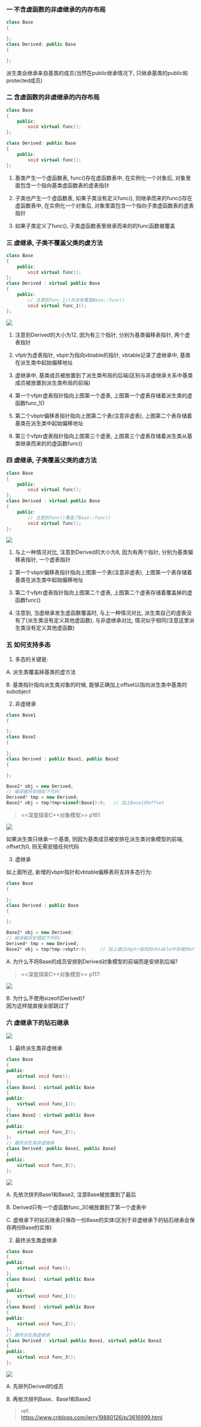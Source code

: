 ### 一 不含虚函数的非虚继承的内存布局

```cpp
class Base
{

};
class Derived: public Base
{

};
```

派生类会继承来自基类的成员(当然在public继承情况下, 只继承基类的public和protected成员)<br>

### 二 含虚函数的非虚继承的内存布局

```cpp
class Base
{
    public:
        void virtual func();
};

class Derived: public Base
{
    public:
        void virtual func();
};
```

1. 基类产生一个虚函数表, func()存在虚函数表中, 在实例化一个对象后, 对象里面包含一个指向基类虚函数表的虚表指针<br>

2. 子类也产生一个虚函数表, 如果子类没有定义func(), 则继承而来的func()存在虚函数表中, 在实例化一个对象后, 对象里面包含一个指向子类虚函数表的虚表指针<br>

3. 如果子类定义了func(), 子类虚函数表里继承而来的的func函数被覆盖<br>


### 三 虚继承, 子类不覆盖父类的虚方法

```cpp
class Base
{
    public:
        void virtual func();
};
class Derived : virtual public Base
{
    public:
        // 注意到func_1()并没有覆盖Base::func()
        void virtual func_1();
};

```

<img src="img/19.png" />

1. 注意到Derived的大小为12, 因为有三个指针, 分别为基类偏移表指针, 两个虚表指针<br>

2. vfptr为虚表指针, vbptr为指向vbtable的指针, vbtable记录了虚继承中, 基类在派生类中起始偏移地址<br>

3. 虚继承中, 基类成员被放置到了派生类布局的后端(区别与非虚继承关系中基类成员被放置到派生类布局的前端)<br>

4. 第一个vfptr虚表指针指向上图第一个虚表, 上图第一个虚表存储着派生类的虚函数func_1()<br>

5. 第二个vbptr偏移表指针指向上图第二个表(注意非虚表), 上图第二个表存储着基类在派生类中起始偏移地址<br>

6. 第三个vfptr虚表指针指向上图第三个虚表, 上图第三个虚表存储着派生类从基类继承而来的的虚函数func()<br>


### 四 虚继承, 子类覆盖父类的虚方法

```cpp
class Base
{
    public:
        void virtual func();
};
class Derived : virtual public Base
{
    public:
        // 注意到func()覆盖了Base::func()
        void virtual func();
};

```

<img src="img/20.png" />

1. 与上一种情况对比, 注意到Derived的大小为8, 因为有两个指针, 分别为基类偏移表指针, 一个虚表指针<br>

2. 第一个vbptr偏移表指针指向上图第一个表(注意非虚表), 上图第一个表存储着基类在派生类中起始偏移地址<br>

3. 第二个vfptr虚表指针指向上图第二个虚表, 上图第二个虚表存储着覆盖掉的虚函数func()<br>

4. 注意到, 当虚继承发生虚函数覆盖时, 与上一种情况对比, 派生类自己的虚表没有了(派生类没有定义其他虚函数), 与非虚继承对比, 情况似乎相同(注意这里派生类没有定义其他虚函数)<br>


### 五 如何支持多态

1. 多态的关键是:<br>

A. 派生类覆盖掉基类的虚方法<br>

B. 基类指针指向派生类对象的时候, 能够正确加上offset以指向派生类中基类的subobject<br>


2. 非虚继承<br>

```cpp
class Base1
{

};
class Base2
{

};
class Derived : public Base1, public Base2
{

};

Base2* obj = new Derived;
// 编译器将安插如下代码:
Derived* tmp = new Derived;
Base2* obj = tmp?tmp+sizeof(Base1):0;   // 加上Base1的offset
```

><<深度探索C++对象模型>> p161:<br>
<img src="img/21.png" />

如果派生类只继承一个基类, 则因为基类成员被安排在派生类对象模型的前端, offset为0, 则无需安插任何代码<br>

3. 虚继承<br>

如上面所述, 新增的vbptr指针和vbtable偏移表将支持多态行为:<br>

```cpp
class Base
{

};
class Derived : public Base
{

};

Base2* obj = new Derived;
// 编译器将安插如下代码:
Derived* tmp = new Derived;
Base2* obj = tmp?tmp->vbptr:0;     // 加上通过vbptr指向的vbtable中存储的offset值
```

A. 为什么不将Base的成员安排到Derived对象模型的前端而是安排到后端?<br>

><<深度探索C++对象模型>> p117:<br>
<img src="img/22.png" />

B. 为什么不使用sizeof(Derived)?<br>
因为这样就直接全部跳过了<br>

### 六 虚继承下的钻石继承

<img src="img/23.png" />

1. 最终派生类非虚继承<br>

```cpp
class Base
{
public:
    virtual void func();
};
class Base1 : virtual public Base
{
public:
    virtual void func_1();
};
class Base2 : virtual public Base
{
public:
    virtual void func_2();
};
// 最终派生类非虚继承
class Derived: public Base1, public Base2
{
public:
    virtual void func_3();
};
```

<img src="img/24.png" />

A. 先依次排列Base1和Base2, 注意Base被放置到了最后<br>

B. Derived只有一个虚函数func_3()被放置到了第一个虚表中<br>

C. 虚继承下的钻石继承只保存一份Base的实体(区别于非虚继承下的钻石继承会保存两份Base的实体)<br>


2. 最终派生类虚继承<br>

```cpp
class Base
{
public:
    virtual void func();
};
class Base1 : virtual public Base
{
public:
    virtual void func_1();
};
class Base2 : virtual public Base
{
public:
    virtual void func_2();
};
// 最终派生类虚继承
class Derived : virtual public Base1, virtual public Base2
{
public:
    virtual void func_3();
};
```

<img src="img/25.png" />

A. 先排列Derived的成员<br>

B. 再依次排列Base、Base1和Base2<br>


>ref:<br>
https://www.cnblogs.com/jerry19880126/p/3616999.html<br>
